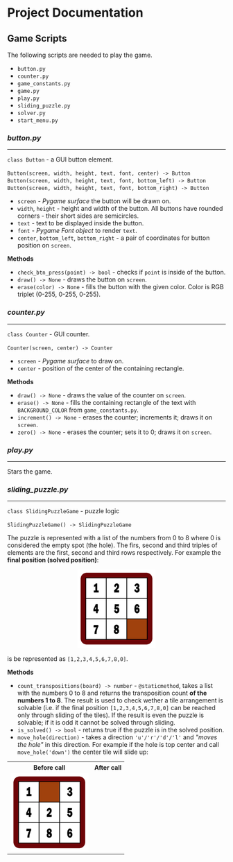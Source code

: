 # Project Documentation


## Game Scripts

The following scripts are needed to play the game.
- `button.py`
- `counter.py`
- `game_constants.py`
- `game.py`
- `play.py`
- `sliding_puzzle.py`
- `solver.py`
- `start_menu.py`

### ***button.py***

---

`class Button` - a GUI button element.  

`Button(screen, width, height, text, font, center) -> Button`  
`Button(screen, width, height, text, font, bottom_left) -> Button`  
`Button(screen, width, height, text, font, bottom_right) -> Button`

- `screen` - *Pygame surface* the button will be drawn on.
- `width`, `height` - height and width of the button. All buttons have rounded corners - their short sides are semicircles.
- `text` - text to be displayed inside the button.
- `font` - *Pygame Font object* to render `text`.
- `center`, `bottom_left`, `bottom_right` - a pair of coordinates for button position on `screen`.

**Methods**

- `check_btn_press(point) -> bool` - checks if `point` is inside of the button.
- `draw() -> None` - draws the button on `screen`.
- `erase(color) -> None` - fills the button with the given color. Color is RGB triplet (0-255, 0-255, 0-255).

### ***counter.py***

---

`class Counter` - GUI counter.

`Counter(screen, center) -> Counter`

- `screen` - *Pygame surface* to draw on.
- `center` - position of the center of the containing rectangle.

**Methods**

- `draw() -> None` - draws the value of the counter on `screen`.
- `erase() -> None` - fills the containing rectangle of the text with `BACKGROUND_COLOR` from `game_constants.py`.
- `increment() -> None` - erases the counter; increments it; draws it on `screen`.
- `zero() -> None` - erases the counter; sets it to 0; draws it on `screen`.

### ***play.py***

---

Stars the game.

### ***sliding_puzzle.py***

---

`class SlidingPuzzleGame` - puzzle logic

`SlidingPuzzleGame() -> SlidingPuzzleGame`

The puzzle is represented with a list of the numbers from 0 to 8 where 0 is considered the empty spot (the hole). The firs, second and third triples of elements are the first, second and third rows respectively. For example the **final position (solved position)**:

<p align='center'>
  <img src='media\8-puzzle_solved_board.png' width='180'>
</p>

is be represented as `[1,2,3,4,5,6,7,8,0]`.

**Methods**

- `count_transpositions(board) -> number` - `@staticmethod`, takes a list with the numbers 0 to 8 and returns the transposition count **of the numbers 1 to 8**. The result is used to check wether a tile arrangement is solvable (i.e. if the final position `[1,2,3,4,5,6,7,8,0]` can be reached only through sliding of the tiles). If the result is even the puzzle is solvable; if it is odd it cannot be solved through sliding.
- `is_solved() -> bool` - returns true if the puzzle is in the solved position.
- `move_hole(direction)` - takes a direction `'u'/'r'/'d'/'l'` and *"moves the hole"* in this direction. For example if the hole is top center and call `move_hole('down')` the center tile will slide up:
<p align='center'>
<table style='margin: 0px auto'>
  <tr>
    <th>Before call</th>
    <th>After call</th>
  </tr>
  <tr>
    <td><img src='media\8-puzzle_shuffled_board.png' width='180'></td>
  </tr>
</table>
</p>
  